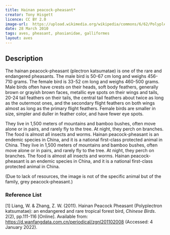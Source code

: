 ```yaml
---
title: Hainan peacock-pheasant*
creator: Tony Hisgett
licence: CC BY 2.0
image-url:  https://upload.wikimedia.org/wikipedia/commons/6/62/Polyplectron_bicalcaratum_-Birmingham_Nature_Centre%2C_England-8a.jpg 
date: 28 March 2010
tags: aves, pheasant, phasianidae, galliformes
layout: aves
---
```

## Description

The hainan peacock-pheasant (plectron katsumatae) is one of the rare and endangered pheasants. The male bird is 50-67 cm long and weighs 456-710 grams. The female bird is 33-52 cm long and weighs 460-500 grams. Male birds often have crests on their heads, soft body feathers, generally brown or grayish brown faces, metallic eye spots on their wings and tails, 20-24 tail feathers on their tails, the central tail feathers about twice as long as the outermost ones, and the secondary flight feathers on both wings almost as long as the primary flight feathers. Female birds are smaller in size, simpler and duller in feather color, and have fewer eye spots.

They live in 1,500 meters of mountains and bamboo bushes, often move alone or in pairs, and rarely fly to the tree. At night, they perch on branches. The food is almost all insects and worms. Hainan peacock-pheasant is an endemic species in China, and it is a national first-class protected animal in China. They live in 1,500 meters of mountains and bamboo bushes, often move alone or in pairs, and rarely fly to the tree. At night, they perch on branches. The food is almost all insects and worms. Hainan peacock-pheasant is an endemic species in China, and it is a national first-class protected animal in China.

(Due to lack of resources, the image is not of the specific animal but of the family, grey peacock-pheasant.)

### Reference List
[1] Liang, W. & Zhang, Z. W. (2011). Hainan Peacock Pheasant (Polyplectron katsumatae): an endangered and rare tropical forest bird, _Chinese Birds_. 2(2), pp.111-116 [Online]. Available from: https://d.wanfangdata.com.cn/periodical/zgnl201102008 (Accessed: 4 January 2022).


